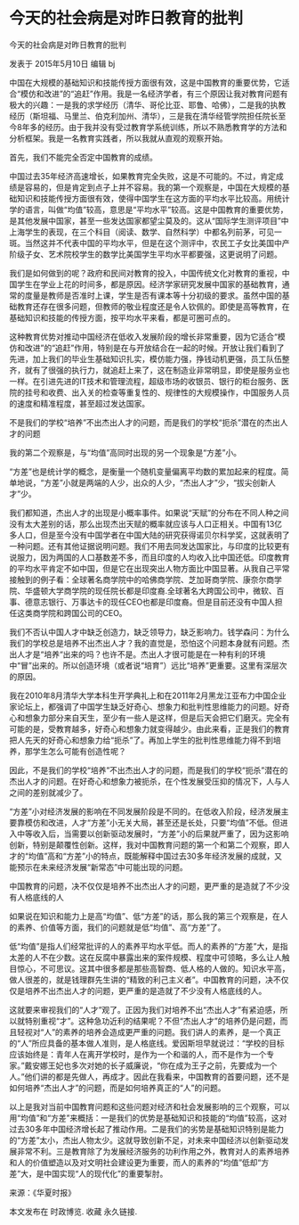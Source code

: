# 今天的社会病是对昨日教育的批判

今天的社会病是对昨日教育的批判

发表于 2015年5月10日 编辑 bj

中国在大规模的基础知识和技能传授方面很有效，这是中国教育的重要优势，它适合“模仿和改进”的“追赶”作用。我是一名经济学者，有三个原因让我对教育问题有极大的兴趣：一是我的求学经历（清华、哥伦比亚、耶鲁、哈佛），二是我的执教经历（斯坦福、马里兰、伯克利加州、清华），三是我在清华经管学院担任院长至今8年多的经历。由于我并没有受过教育学系统训练，所以不熟悉教育学的方法和分析框架。我是一名教育实践者，所以我就从直观的观察开始。

首先，我们不能完全否定中国教育的成绩。

中国过去35年经济高速增长，如果教育完全失败，这是不可能的。不过，肯定成绩是容易的，但是肯定到点子上并不容易。我的第一个观察是，中国在大规模的基础知识和技能传授方面很有效，使得中国学生在这方面的平均水平比较高。用统计学的语言，叫做“均值”较高，意思是“平均水平”较高。这是中国教育的重要优势，是其他发展中国家，甚至一些发达国家都望尘莫及的。这从“国际学生测评项目”中上海学生的表现，在三个科目（阅读、数学、自然科学）中都名列前茅，可见一斑。当然这并不代表中国的平均水平，但是在这个测评中，农民工子女比美国中产阶级子女、艺术院校学生的数学比美国学生平均水平都要强，这更说明了问题。

我们是如何做到的呢？政府和民间对教育的投入，中国传统文化对教育的重视，中国学生在学业上花的时间多，都是原因。经济学家研究发展中国家的基础教育，通常的度量是教师是否准时上课，学生是否有课本等十分初级的要求。虽然中国的基础教育还存在很多问题，但教师的敬业程度还是令人钦佩的。即使是高等教育，在基础知识和技能的传授方面，按平均水平来看，都是可圈可点的。

这种教育优势对推动中国经济在低收入发展阶段的增长非常重要，因为它适合“模仿和改进”的“追赶”作用，特别是在与开放结合在一起的时候。开放让我们看到了先进，加上我们的毕业生基础知识扎实，模仿能力强，挣钱动机更强，员工队伍整齐，就有了很强的执行力，就追赶上来了，这在制造业非常明显，即使是服务业也一样。在引进先进的IT技术和管理流程，超级市场的收银员、银行的柜台服务、医院的挂号和收费、出入关的检查等重复性的、规律性的大规模操作，中国服务人员的速度和精准程度，甚至超过发达国家。

不是我们的学校“培养”不出杰出人才的问题，而是我们的学校“扼杀”潜在的杰出人才的问题

我的第二个观察是，与“均值”高同时出现的另一个现象是“方差”小。

“方差”也是统计学的概念，是衡量一个随机变量偏离平均数的累加起来的程度。简单地说，“方差”小就是两端的人少，出众的人少，“杰出人才”少，“拔尖创新人才”少。

我们都知道，杰出人才的出现是小概率事件。如果说“天赋”的分布在不同人种之间没有太大差别的话，那么出现杰出天赋的概率就应该与人口正相关。中国有13亿多人口，但是至今没有中国学者在中国大陆的研究获得诺贝尔科学奖，这就表明了一种问题。还有其他证据说明问题。我们不用去同发达国家比，与印度的比较更有说服力，因为两国的人口基数差不多，而且印度的人均收入比中国还低。印度教育的平均水平肯定不如中国，但是它在出现突出人物方面比中国显著。从我自己平常接触到的例子看：全球著名商学院中的哈佛商学院、芝加哥商学院、康奈尔商学院、华盛顿大学商学院的现任院长都是印度裔.全球著名大跨国公司中，微软、百事、德意志银行、万事达卡的现任CEO也都是印度裔。但是目前还没有中国人担任这类商学院和跨国公司的CEO。

我们不否认中国人才中缺乏创造力，缺乏领导力，缺乏影响力。钱学森问：为什么我们的学校总是培养不出杰出人才？我的直觉是，恐怕这个问题本身就有问题。杰出人才是“培养“出来的吗？也许不是。杰出人才很可能是在一种有利的环境中“冒”出来的。所以创造环境（或者说“培育”）远比“培养”更重要。这里有深层次的原因。

我在2010年8月清华大学本科生开学典礼上和在2011年2月黑龙江亚布力中国企业家论坛上，都强调了中国学生缺乏好奇心、想象力和批判性思维能力的问题。好奇心和想象力部分来自天生，至少有一些人是这样，但是后天会把它们磨灭。完全有可能的是，受教育越多，好奇心和想象力就变得越少。由此来看，正是我们的教育把人先天的好奇心和想象力给“扼杀”了。再加上学生的批判性思维能力得不到培养，那学生怎么可能有创造性呢？

因此，不是我们的学校“培养”不出杰出人才的问题，而是我们的学校“扼杀”潜在的杰出人才的问题。在好奇心和想象力被扼杀，在个性发展受压抑的情况下，人与人之间的差别就减少了。

“方差”小对经济发展的影响在不同发展阶段是不同的。在低收入阶段，经济发展主要靠模仿和改进，人才“方差”小无关大局，甚至还是长处，只要“均值”不低。但进入中等收入后，当需要以创新驱动发展时，“方差”小的后果就严重了，因为这影响创新，特别是颠覆性创新。这样，我对中国教育问题的第一个和第二个观察，即人才的“均值”高和“方差”小的特点，既能解释中国过去30多年经济发展的成就，又能预示在未来经济发展“新常态”中可能出现的问题。

中国教育的问题，决不仅仅是培养不出杰出人才的问题，更严重的是造就了不少没有人格底线的人

如果说在知识和能力上是高“均值”、低“方差”的话，那么我的第三个观察是，在人的素养、价值等方面，我们的问题就是低“均值”、高“方差”了。

低“均值”是指人们经常批评的人的素养平均水平低。而人的素养的“方差”大，是指太差的人不在少数。这在反腐中暴露出来的案件规模、程度中可领略，多么让人触目惊心，不可思议。这其中很多都是那些高智商、低人格的人做的。知识水平高，做人很差的，就是钱理群先生讲的“精致的利己主义者”。中国教育的问题，决不仅仅是培养不出杰出人才的问题，更严重的是造就了不少没有人格底线的人。

这就要来审视我们的“人才”观了。正因为我们对培养不出“杰出人才”有紧迫感，所以就特别重视“才”。这种急功近利的结果呢？不但“杰出人才”的培养仍是问题，而且轻视对“人”的素养的培养会造成更严重的问题。我们讲人的素养，是一个真正的“人”所应具备的基本做人准则，是人格底线。爱因斯坦早就说过：“学校的目标应该始终是：青年人在离开学校时，是作为一个和谐的人，而不是作为一个专家。”戴安娜王妃也多次对她的长子威廉说，“你在成为王子之前，先要成为一个人。”他们讲的都是先做人，再成才。因此在我看来，中国教育的首要问题，还不是如何培养“杰出人才”的问题，而是如何培养真正的“人”的问题。

以上是我对当前中国教育问题和这些问题对经济和社会发展影响的三个观察，可以用“均值”和“方差”来概括：一是我们的优势是基础知识和技能的“均值”较高，这对过去30多年中国经济增长起了推动作用。二是我们的劣势是基础知识特别是能力的“方差”太小，杰出人物太少。这就导致创新不足，对未来中国经济以创新驱动发展非常不利。三是教育除了为发展经济服务的功利作用之外，教育对人的素养培养和人的价值塑造以及对文明社会建设更为重要，而人的素养的“均值”低却“方差”大，是中国实现“人的现代化”的重要掣肘。

来源：《华夏时报》

本文发布在 时政博览. 收藏 永久链接.